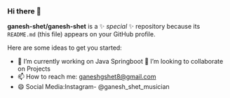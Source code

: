 ### Hi there 👋


**ganesh-shet/ganesh-shet** is a ✨ _special_ ✨ repository because its `README.md` (this file) appears on your GitHub profile.

Here are some ideas to get you started:

- 🔭 I’m currently working on Java Springboot
  👯 I’m looking to collaborate on Projects
- 📫 How to reach me: ganeshgshet8@gmail.com
- 😄 Social  Media:Instagram- @ganesh_shet_musician
